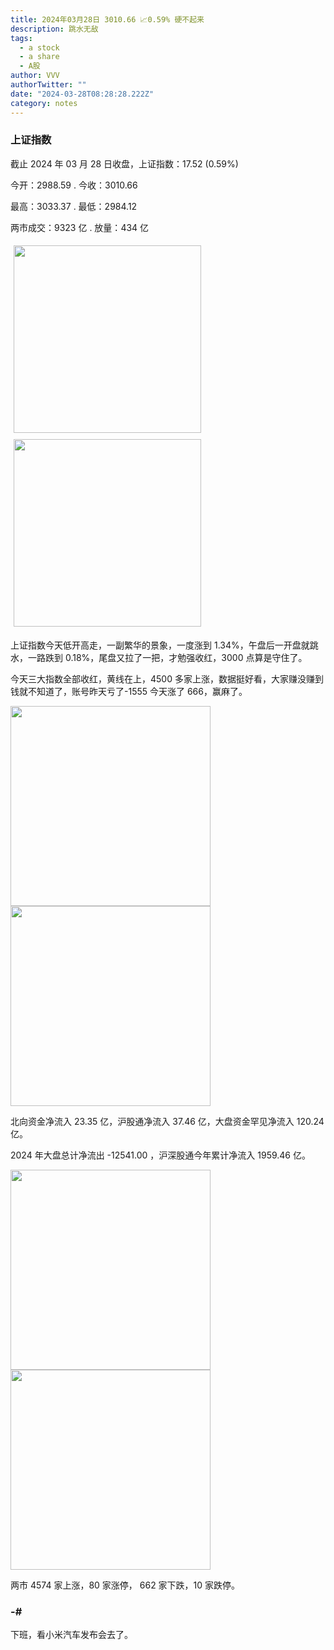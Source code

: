 ```yaml
---
title: 2024年03月28日 3010.66 📈0.59% 硬不起来
description: 跳水无敌
tags:
  - a stock
  - a share
  - A股
author: VVV
authorTwitter: ""
date: "2024-03-28T08:28:28.222Z"
category: notes
---
```


### 上证指数

截止 2024 年 03 月 28 日收盘，上证指数：<span class="font-semibold text-g-5">17.52 (0.59%)</span>

今开：<span class="font-semibold text-g-5">2988.59 </span> . 今收：<span class="font-semibold text-r-5">3010.66 </span>

最高：<span class="font-semibold text-r-5">3033.37 </span> . 最低：<span class="font-semibold text-g-5">2984.12 </span>

两市成交：<span class="font-semibold">9323 亿</span> . 放量：<span class="font-semibold text-r-5">434 亿</span>

<img src="/images/uploads/2024-03/20240328-zs-sh.png" style="width: 300px;display:inline-block;margin: 5px">
<img src="/images/uploads/2024-03/20240328-zs-sh-rk.png" style="width: 300px;display:inline-block;margin: 5px">

上证指数今天低开高走，一副繁华的景象，一度涨到 1.34%，午盘后一开盘就跳水，一路跌到 0.18%，尾盘又拉了一把，才勉强收红，3000 点算是守住了。

今天三大指数全部收红，黄线在上，4500 多家上涨，数据挺好看，大家赚没赚到钱就不知道了，账号昨天亏了-1555 今天涨了 666，赢麻了。

<img src="/images/uploads/2024-03/20240328-zs-global.png" width="320">

<img src="/images/uploads/2024-03/20240328-zs-bs.png" width="320">

北向资金净流入 <span class="font-semibold text-r-5">23.35 亿</span>，沪股通净流入 <span class="font-semibold text-r-5">37.46 亿</span>，大盘资金罕见净流入 <span class="font-semibold text-r-6">120.24 亿</span>。

2024 年大盘总计净流出 <span class="font-semibold text-g-8">-12541.00 </span>，沪深股通今年累计净流入 <span class="font-semibold text-r-6">1959.46 </span>亿。

<img src="/images/uploads/2024-03/20240328-zs-as.png" width="320">
<img src="/images/uploads/2024-03/20240328-zs-zdtj.png" width="320">

两市 <span class="font-semibold text-r-5">4574</span> 家上涨，80 家涨停， <span class="font-semibold text-g-5">662</span> 家下跌，10 家跌停。

### -#

下班，看小米汽车发布会去了。
